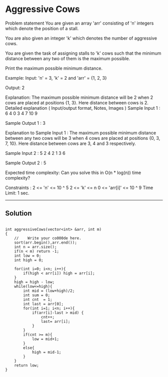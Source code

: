 # Aggressive Cows

Problem statement
You are given an array 'arr' consisting of 'n' integers which denote the position of a stall.



You are also given an integer 'k' which denotes the number of aggressive cows.



You are given the task of assigning stalls to 'k' cows such that the minimum distance between any two of them is the maximum possible.



Print the maximum possible minimum distance.



Example:
Input: 'n' = 3, 'k' = 2 and 'arr' = {1, 2, 3}

Output: 2

Explanation: The maximum possible minimum distance will be 2 when 2 cows are placed at positions {1, 3}. Here distance between cows is 2.
Detailed explanation ( Input/output format, Notes, Images )
Sample Input 1 :
6 4
0 3 4 7 10 9


Sample Output 1 :
3


Explanation to Sample Input 1 :
The maximum possible minimum distance between any two cows will be 3 when 4 cows are placed at positions {0, 3, 7, 10}. Here distance between cows are 3, 4 and 3 respectively.


Sample Input 2 :
5 2
4 2 1 3 6


Sample Output 2 :
5


Expected time complexity:
Can you solve this in O(n * log(n)) time complexity?


Constraints :
2 <= 'n' <= 10 ^ 5
2 <= 'k' <= n
0 <= 'arr[i]' <= 10 ^ 9
Time Limit: 1 sec.

---

## Solution


```

int aggressiveCows(vector<int> &arr, int m)
{
    //    Write your co000de here.
    sort(arr.begin(),arr.end());
    int n = arr.size();
    if(n < m) return -1;
    int low = 0;
    int high = 0;

    for(int i=0; i<n; i++){
        if(high < arr[i]) high = arr[i];
    }
    high = high - low;
    while(low<=high){
        int mid = (low+high)/2;
        int sum = 0;
        int cnt  = 1;
        int last = arr[0];
        for(int i=1; i<n; i++){
            if(arr[i]-last > mid) {
                cnt++;
                last= arr[i];
            }
        }
        if(cnt >= m){
            low = mid+1;
        }
        else{
            high = mid-1;
        }
    }
    return low;
}